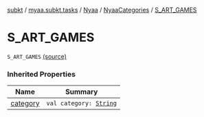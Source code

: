 [subkt](../../../index.md) / [myaa.subkt.tasks](../../index.md) / [Nyaa](../index.md) / [NyaaCategories](index.md) / [S_ART_GAMES](./-s_-a-r-t_-g-a-m-e-s.md)

# S_ART_GAMES

`S_ART_GAMES` [(source)](https://github.com/Myaamori/SubKt/blob/0.1.13/src/main/kotlin/myaa/subkt/tasks/tasks.kt#L801)

### Inherited Properties

| Name | Summary |
|---|---|
| [category](category.md) | `val category: `[`String`](https://kotlinlang.org/api/latest/jvm/stdlib/kotlin/-string/index.html) |
